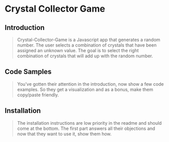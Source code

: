 # Crystal Collector Game

## Introduction

> Crystal-Collector-Game is a Javascript app that generates a random number.  The user selects a combination of crystals that have been assigned an unknown value.  The goal is to select the right combination of crystals that will add up with the random number.  

## Code Samples

> You've gotten their attention in the introduction, now show a few code examples. So they get a visualization and as a bonus, make them copy/paste friendly.

## Installation

> The installation instructions are low priority in the readme and should come at the bottom. The first part answers all their objections and now that they want to use it, show them how.